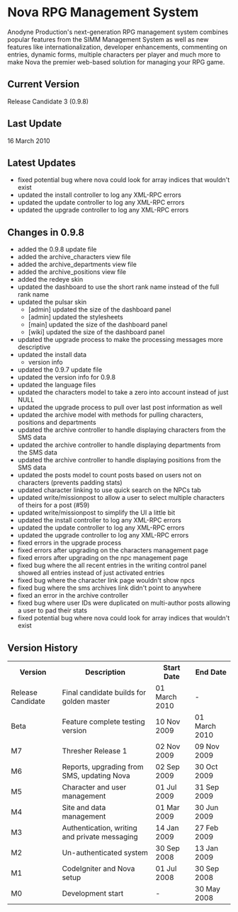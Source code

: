 Nova RPG Management System
==========================
Anodyne Production's next-generation RPG management system combines popular features from the SIMM Management System as well as new features like internationalization, developer enhancements, commenting on entries, dynamic forms, multiple characters per player and much more to make Nova the premier web-based solution for managing your RPG game.

Current Version
---------------
Release Candidate 3 (0.9.8)

Last Update
-----------
16 March 2010

Latest Updates
--------------
* fixed potential bug where nova could look for array indices that wouldn't exist
* updated the install controller to log any XML-RPC errors
* updated the update controller to log any XML-RPC errors
* updated the upgrade controller to log any XML-RPC errors

Changes in 0.9.8
----------------
* added the 0.9.8 update file
* added the archive_characters view file
* added the archive_departments view file
* added the archive_positions view file
* added the redeye skin
* updated the dashboard to use the short rank name instead of the full rank name
* updated the pulsar skin
    * [admin] updated the size of the dashboard panel
    * [admin] updated the stylesheets
    * [main] updated the size of the dashboard panel
    * [wiki] updated the size of the dashboard panel
* updated the upgrade process to make the processing messages more descriptive
* updated the install data
    * version info
* updated the 0.9.7 update file
* updated the version info for 0.9.8
* updated the language files
* updated the characters model to take a zero into account instead of just NULL
* updated the upgrade process to pull over last post information as well
* updated the archive model with methods for pulling characters, positions and departments
* updated the archive controller to handle displaying characters from the SMS data
* updated the archive controller to handle displaying departments from the SMS data
* updated the archive controller to handle displaying positions from the SMS data
* updated the posts model to count posts based on users not on characters (prevents padding stats)
* updated character linking to use quick search on the NPCs tab
* updated write/missionpost to allow a user to select multiple characters of theirs for a post (#59)
* updated write/missionpost to simplify the UI a little bit
* updated the install controller to log any XML-RPC errors
* updated the update controller to log any XML-RPC errors
* updated the upgrade controller to log any XML-RPC errors
* fixed errors in the upgrade process
* fixed errors after upgrading on the characters management page
* fixed errors after upgrading on the npc management page
* fixed bug where the all recent entries in the writing control panel showed all entries instead of just activated entries
* fixed bug where the character link page wouldn't show npcs
* fixed bug where the sms archives link didn't point to anywhere
* fixed an error in the archive controller
* fixed bug where user IDs were duplicated on multi-author posts allowing a user to pad their stats
* fixed potential bug where nova could look for array indices that wouldn't exist

Version History
---------------
<table>
	<tr>
		<th>Version</th><th>Description</th><th>Start Date</th><th>End Date</th>
	</tr>
	<tr>
		<td>Release Candidate</td><td>Final candidate builds for golden master</td><td>01 March 2010</td><td>-</td>
	</tr>
	<tr>
		<td>Beta</td><td>Feature complete testing version</td><td>10 Nov 2009</td><td>01 March 2010</td>
	</tr>
	<tr>
		<td>M7</td><td>Thresher Release 1</td><td>02 Nov 2009</td><td>09 Nov 2009</td>
	</tr>
	<tr>
		<td>M6</td><td>Reports, upgrading from SMS, updating Nova</td><td>02 Sep 2009</td><td>30 Oct 2009</td>
	</tr>
	<tr>
		<td>M5</td><td>Character and user management</td><td>01 Jul 2009</td><td>31 Sep 2009</td>
	</tr>
	<tr>
		<td>M4</td><td>Site and data management</td><td>01 Mar 2009</td><td>30 Jun 2009</td>
	</tr>
	<tr>
		<td>M3</td><td>Authentication, writing and private messaging</td><td>14 Jan 2009</td><td>27 Feb 2009</td>
	</tr>
	<tr>
		<td>M2</td><td>Un-authenticated system</td><td>30 Sep 2008</td><td>13 Jan 2009</td>
	</tr>
	<tr>
		<td>M1</td><td>CodeIgniter and Nova setup</td><td>01 Jul 2008</td><td>30 Sep 2008</td>
	</tr>
	<tr>
		<td>M0</td><td>Development start</td><td>-</td><td>30 May 2008</td>
	</tr>
</table>
